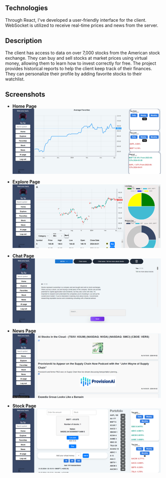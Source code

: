 ## Technologies

Through React, I've developed a user-friendly interface for the client. 
WebSocket is utilized to receive real-time prices and news from the server.

## Description

The client has access to data on over 7,000 stocks from the American stock exchange.
They can buy and sell stocks at market prices using virtual money, allowing them to learn how to invest correctly for free.
The project provides historical reports to help the client keep track of their finances.
They can personalize their profile by adding favorite stocks to their watchlist.



## Screenshots

- **Home Page**
  ![Home Page Screenshot](https://github.com/HabaAndrei/Portal_finance_react/blob/main/pozeProiect_finance/finance_home.png)

- **Explore Page**
  ![Explore Page Screenshot](https://github.com/HabaAndrei/Portal_finance_react/blob/main/pozeProiect_finance/finance_explore.png)

- **Chat Page**
  ![Chat Page Screenshot](https://github.com/HabaAndrei/Portal_finance_react/blob/main/pozeProiect_finance/finance_chat.png)

- **News Page**
  ![News Page Screenshot](https://github.com/HabaAndrei/Portal_finance_react/blob/main/pozeProiect_finance/finance_news.png)
  
- **Stock Page**
  ![Stock Page Screenshot](https://github.com/HabaAndrei/Portal_finance_react/blob/main/pozeProiect_finance/finance_stock.png)
